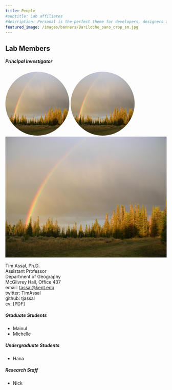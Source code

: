 ```yaml
---
title: People
#subtitle: Lab affiliates
#description: Personal is the perfect theme for developers, designers and other creatives.
featured_image: /images/banners/Bariloche_pano_crop_sm.jpg
---
```


## Lab Members

##### Principal Investigator 

<img class="img-circle img-responsive img-center" src="/images/teampic/LM-rainbow.JPG" alt="" height="200" width="200" style="border-radius:50%">

<img class="avatar" src="/images/teampic/LM-rainbow.JPG" alt="" height="200" width="200" style="border-radius:50%">

<img src="/images/teampic/LM-rainbow.JPG" alt="Tim Assal" class="avatar" />


Tim Assal, Ph.D.  
Assistant Professor  
Department of Geography  
McGilvrey Hall, Office 437   
email: tassal@kent.edu  
twitter: TimAssal  
github: tjassal  
cv: [PDF]  

##### Graduate Students 

* Mainul
* Michelle

##### Undergraduate Students 

* Hana

##### Research Staff 

* Nick 




